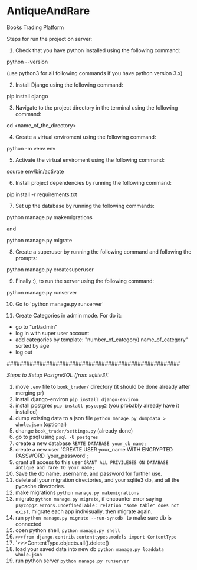# AntiqueAndRare
Books Trading Platform


Steps for run the project on server:
1. Check that you have python installed using the following command:

  python --version

(use python3 for all following commands if you have python version 3.x)

2. Install Django using the following command:

  pip install django
  
3. Navigate to the project directory in the terminal using the following command:

  cd <name_of_the_directory>
  
4. Create a virtual enviroment using the following command:

  python -m venv env
  
5. Activate the virtual enviroment using the following command:

  source env/bin/activate
  
6. Install project dependencies by running the following command:

  pip install -r requirements.txt
  
7. Set up the database by running the following commands:

  python manage.py makemigrations

and 
 
  python manage.py migrate
  
8. Create a superuser by running the following command and following the prompts:

  python manage.py createsuperuser

9. Finally :), to run the server using the following command:

  python manage.py runserver

10. Go to 'python manage.py runserver'

11. Create Categories in admin mode. For do it:
 - go to "url/admin"
 - log in with super user account
 - add categories by template: "number_of_category) name_of_category" sorted by age
 - log out





#####################################################


*Steps to Setup PostgreSQL (from sqlite3):*
1. move `.env` file to `book_trader/` directory (it should be done already after merging pr)
2. install django-environ `pip install django-environ`
3. install postgres `pip install psycopg2` (you probably already have it installed)
4. dump existing data to a json file `python manage.py dumpdata > whole.json` (optional)
5. change `book_trader/settings.py` (already done)
6. go to psql using `psql -U postgres`
  1. create a new database `REATE DATABASE your_db_name;`
  2. create a new user `CREATE USER your_name WITH ENCRYPTED PASSWORD 'your_password';
  3. grant all access to this user `GRANT ALL PRIVILEGES ON DATABASE antique_and_rare TO your_name;`
  4. Save the db name, username, and password for further use. 
7. delete all your migration directories, and your sqlite3 db, and all the pycache directories.
8. make migrations `python manage.py makemigrations`
9. migrate `python manage.py migrate`, if encounter error saying `psycopg2.errors.UndefinedTable: relation "some table" does not exist`, migrate each app indivisually, then migrate again.
10. run `python manage.py migrate --run-syncdb ` to make sure db is connected
11. open python shell, `python manage.py shell`
  1. `>>>from django.contrib.contenttypes.models import ContentType`
  2. `>>>ContentType.objects.all().delete()
12. load your saved data into new db `python manage.py loaddata whole.json`
13. run python server `python manage.py runserver`
  
